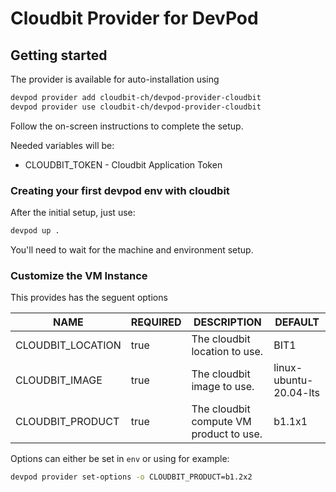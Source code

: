 # Cloudbit Provider for DevPod

## Getting started

The provider is available for auto-installation using

```sh
devpod provider add cloudbit-ch/devpod-provider-cloudbit
devpod provider use cloudbit-ch/devpod-provider-cloudbit
```

Follow the on-screen instructions to complete the setup.

Needed variables will be:

- CLOUDBIT_TOKEN - Cloudbit Application Token

### Creating your first devpod env with cloudbit

After the initial setup, just use:

```sh
devpod up .
```

You'll need to wait for the machine and environment setup.

### Customize the VM Instance

This provides has the seguent options

| NAME              | REQUIRED | DESCRIPTION                             | DEFAULT                |
|-------------------|----------|-----------------------------------------|------------------------|
| CLOUDBIT_LOCATION | true     | The cloudbit location to use.           | BIT1                   |
| CLOUDBIT_IMAGE    | true     | The cloudbit image to use.              | linux-ubuntu-20.04-lts |
| CLOUDBIT_PRODUCT  | true     | The cloudbit compute VM product to use. | b1.1x1                 |

Options can either be set in `env` or using for example:

```sh
devpod provider set-options -o CLOUDBIT_PRODUCT=b1.2x2
```